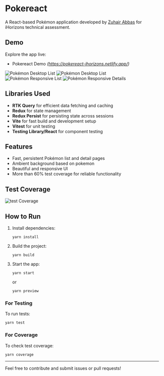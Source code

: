 # Pokereact

A React-based Pokémon application developed by [Zuhair Abbas](https://www.linkedin.com/in/zuhairabs/) for iHorizons technical assessment.

## Demo

Explore the app live:
- Pokereact Demo _(https://pokereact-ihorizons.netlify.app/)_

![Pokémon Desktop List](https://raw.githubusercontent.com/zuhairabs/pokereact/refs/heads/main/public/screenshots/pc-list.png)
![Pokémon Desktop List](https://raw.githubusercontent.com/zuhairabs/pokereact/refs/heads/main/public/screenshots/pc-details.png)
![Pokémon Responsive List](https://raw.githubusercontent.com/zuhairabs/pokereact/refs/heads/main/public/screenshots/mobi-list.png)
![Pokémon Responsive Details](https://raw.githubusercontent.com/zuhairabs/pokereact/refs/heads/main/public/screenshots/mobi-details.png)

## Libraries Used

- **RTK Query** for efficient data fetching and caching
- **Redux** for state management
- **Redux Persist** for persisting state across sessions
- **Vite** for fast build and development setup
- **Vitest** for unit testing
- **Testing Library/React** for component testing

## Features

- Fast, persistent Pokémon list and detail pages
- Ambient background based on pokemon
- Beautiful and responsive UI
- More than 60% test coverage for reliable functionality

## Test Coverage

![test Coverage](https://raw.githubusercontent.com/zuhairabs/pokereact/refs/heads/main/public/screenshots/coverage.png)

## How to Run

1.  Install dependencies:

    ```shell
    yarn install
    ```

2.  Build the project:

    ```shell
    yarn build
    ```

3.  Start the app:

    ```shell
    yarn start
    ```
    or
    ```shell
    yarn preview
    ```

### For Testing

To run tests:

```shell
yarn test
```

### For Coverage

To check test coverage:

```shell
yarn coverage
```

---

Feel free to contribute and submit issues or pull requests!
